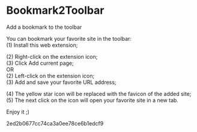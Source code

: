 # Bookmark2Toolbar
Add a bookmark to the toolbar

You can bookmark your favorite site in the toolbar:  
(1) Install this web extension;  

(2) Right-click on the extension icon;  
(3) Click Add current page;  
OR  
(2) Left-click on the extension icon;  
(3) Add and save your favorite URL address;  

(4) The yellow star icon will be replaced with the favicon of the added site;  
(5) The next click on the icon will open your favorite site in a new tab.  

Enjoy it ;)

2ed2b0677cc74ca3a0ee78ce6b1edcf9
